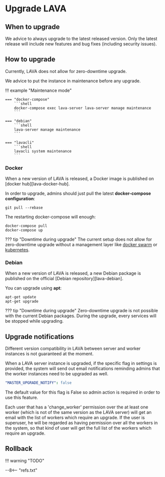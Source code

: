# Upgrade LAVA

## When to upgrade

We advice to always upgrade to the latest released version. Only the latest
release will include new features and bug fixes (including security issues).

## How to upgrade

Currently, LAVA does not allow for zero-downtime upgrade.

We advice to put the instance in maintenance before any upgrade.

!!! example "Maintenance mode"

    === "docker-compose"
        ```shell
        docker-compose exec lava-server lava-server manage maintenance
        ```

    === "debian"
        ```shell
        lava-server manage maintenance
        ```

    === "lavacli"
        ```shell
        lavacli system maintenance
        ```


### Docker

When a new version of LAVA is released, a Docker image is published on [docker hub][lava-docker-hub].

In order to upgrade, admins should just pull the latest **docker-compose
configuration**:

```shell
git pull --rebase
```

The restarting docker-compose will enough:

```shell
docker-compose pull
docker-compose up
```

??? tip "Downtime during upgrade"
    The current setup does not allow for zero-downtime upgrade without a
    management layer like [docker swarm](https://docs.docker.com/engine/swarm/)
    or [kubernetes](https://kubernetes.io/).

### Debian

When a new version of LAVA is released, a new Debian package is published on
the official [Debian repository][lava-debian].

You can upgrade using **apt**:

```shell
apt-get update
apt-get upgrade
```

??? tip "Downtime during upgrade"
    Zero-downtime upgrade is not possible with the current Debian packages.
    During the upgrade, every services will be stopped while upgrading.

## Upgrade notifications

Different version compatibility in LAVA between server and worker
instances is not guaranteed at the moment.

When a LAVA server instance is upgraded, if the specific flag in settings is
provided, the system will send out email notifications reminding admins that
the worker instances need to be upgraded as well.

```yaml
"MASTER_UPGRADE_NOTIFY": false
```

The default value for this flag is False so admin action is required in order
to use this feature.

Each user that has a 'change_worker' permission over the at least one worker
(which is not of the same version as the LAVA server) will get an email
with the list of workers which require an upgrade.
If the user is superuser, he will be regarded as having permission over all the
workers in the system, so that kind of user will get the full list of the
workers which require an upgrade.


## Rollback

!!! warning "TODO"

--8<-- "refs.txt"
